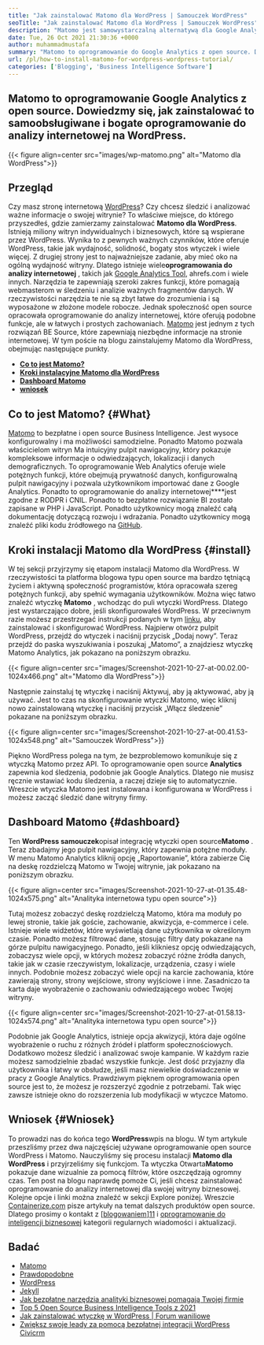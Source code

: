 ```yaml
---
title: "Jak zainstalować Matomo dla WordPress | Samouczek WordPress" 
seoTitle: "Jak zainstalować Matomo dla WordPress | Samouczek WordPress" 
description: "Matomo jest samowystarczalną alternatywą dla Google Analytics. Dowiedzmy się, jak zainstalować to bogate oprogramowanie do analizy internetowej w WordPress." 
date: Tue, 26 Oct 2021 21:30:36 +0000
author: muhammadmustafa
summary: "Matomo to oprogramowanie do Google Analytics z open source. Dowiedzmy się, jak zainstalować to samoobsługiwane i bogate oprogramowanie do analizy internetowej na WordPress." 
url: /pl/how-to-install-matomo-for-wordpress-wordpress-tutorial/
categories: ['Blogging', 'Business Intelligence Software']
---
```


## Matomo to oprogramowanie Google Analytics z open source. Dowiedzmy się, jak zainstalować to samoobsługiwane i bogate oprogramowanie do analizy internetowej na WordPress.

{{< figure align=center src="images/wp-matomo.png" alt="Matomo dla WordPress">}}


## Przegląd
Czy masz stronę internetową [WordPress][1]? Czy chcesz śledzić i analizować ważne informacje o swojej witrynie? To właściwe miejsce, do którego przyszedłeś, gdzie zamierzamy zainstalować **Matomo dla WordPress**. Istnieją miliony witryn indywidualnych i biznesowych, które są wspierane przez WordPress. Wynika to z pewnych ważnych czynników, które oferuje WordPress, takie jak wydajność, solidność, bogaty stos wtyczek i wiele więcej. Z drugiej strony jest to najważniejsze zadanie, aby mieć oko na ogólną wydajność witryny. Dlatego istnieje wiele**oprogramowania do analizy internetowej** , takich jak [Google Analytics Tool][2], ahrefs.com i wiele innych. Narzędzia te zapewniają szeroki zakres funkcji, które pomagają webmasterom w śledzeniu i analizie ważnych fragmentów danych. W rzeczywistości narzędzia te nie są zbyt łatwe do zrozumienia i są wyposażone w złożone modele robocze.
Jednak społeczność open source opracowała oprogramowanie do analizy internetowej, które oferują podobne funkcje, ale w łatwych i prostych zachowaniach. [Matomo][3] jest jednym z tych rozwiązań BE Source, które zapewniają niezbędne informacje na stronie internetowej. W tym poście na blogu zainstalujemy Matomo dla WordPress, obejmując następujące punkty.
* **[Co to jest Matomo?][4]** 
* **[Kroki instalacyjne Matomo dla WordPress][5]** 
* **[Dashboard Matomo][6]** 
* **[wniosek][7]** 

## Co to jest Matomo? {#What}

[Matomo][3] to bezpłatne i open source Business Intelligence. Jest wysoce konfigurowalny i ma możliwości samodzielne. Ponadto Matomo pozwala właścicielom witryn Ma intuicyjny pulpit nawigacyjny, który pokazuje kompleksowe informacje o odwiedzających, lokalizacji i danych demograficznych. To oprogramowanie Web Analytics oferuje wiele potężnych funkcji, które obejmują prywatność danych, konfigurowalną pulpit nawigacyjny i pozwala użytkownikom importować dane z Google Analytics. Ponadto to oprogramowanie do analizy internetowej****jest zgodne z RODPR i CNIL. Ponadto to bezpłatne rozwiązanie BI zostało zapisane w PHP i JavaScript. Ponadto użytkownicy mogą znaleźć całą dokumentację dotyczącą rozwoju i wdrażania. Ponadto użytkownicy mogą znaleźć pliki kodu źródłowego na [GitHub][8].

## Kroki instalacji Matomo dla WordPress {#install}

W tej sekcji przyjrzymy się etapom instalacji Matomo dla WordPress. W rzeczywistości ta platforma blogowa typu open source ma bardzo tętniącą życiem i aktywną społeczność programistów, która opracowała szereg potężnych funkcji, aby spełnić wymagania użytkowników. Można więc łatwo znaleźć wtyczkę **Matomo** , wchodząc do puli wtyczki WordPress. Dlatego jest wystarczająco dobre, jeśli skonfigurowałeś WordPress. W przeciwnym razie możesz przestrzegać instrukcji podanych w tym [linku][1], aby zainstalować i skonfigurować WordPress. Najpierw otwórz pulpit WordPress, przejdź do wtyczek i naciśnij przycisk „Dodaj nowy”.
Teraz przejdź do paska wyszukiwania i poszukaj „Matomo”, a znajdziesz wtyczkę Matomo Analytics, jak pokazano na poniższym obrazku.

{{< figure align=center src="images/Screenshot-2021-10-27-at-00.02.00-1024x466.png" alt="Matomo dla WordPress">}}

Następnie zainstaluj tę wtyczkę i naciśnij Aktywuj, aby ją aktywować, aby ją używać. Jest to czas na skonfigurowanie wtyczki Matomo, więc kliknij nowo zainstalowaną wtyczkę i naciśnij przycisk „Włącz śledzenie” pokazane na poniższym obrazku.

{{< figure align=center src="images/Screenshot-2021-10-27-at-00.41.53-1024x548.png" alt="Samouczek WordPress">}}

Piękno WordPress polega na tym, że bezproblemowo komunikuje się z wtyczką Matomo przez API. To oprogramowanie open source **Analytics** zapewnia kod śledzenia, podobnie jak Google Analytics. Dlatego nie musisz ręcznie wstawiać kodu śledzenia, a raczej dzieje się to automatycznie. Wreszcie wtyczka Matomo jest instalowana i konfigurowana w WordPress i możesz zacząć śledzić dane witryny firmy.

## **Dashboard Matomo** {#dashboard}

Ten **WordPress samouczek**opisał integrację wtyczki open source**Matomo** . Teraz zbadajmy jego pulpit nawigacyjny, który zapewnia potężne moduły. W menu Matomo Analytics kliknij opcję „Raportowanie”, która zabierze Cię na deskę rozdzielczą Matomo w Twojej witrynie, jak pokazano na poniższym obrazku.

{{< figure align=center src="images/Screenshot-2021-10-27-at-01.35.48-1024x575.png" alt="Analityka internetowa typu open source">}}

Tutaj możesz zobaczyć deskę rozdzielczą Matomo, która ma moduły po lewej stronie, takie jak goście, zachowanie, akwizycja, e-commerce i cele. Istnieje wiele widżetów, które wyświetlają dane użytkownika w określonym czasie. Ponadto możesz filtrować dane, stosując filtry daty pokazane na górze pulpitu nawigacyjnego. Ponadto, jeśli klikniesz opcję odwiedzających, zobaczysz wiele opcji, w których możesz zobaczyć różne źródła danych, takie jak w czasie rzeczywistym, lokalizacje, urządzenia, czasy i wiele innych. Podobnie możesz zobaczyć wiele opcji na karcie zachowania, które zawierają strony, strony wejściowe, strony wyjściowe i inne. Zasadniczo ta karta daje wyobrażenie o zachowaniu odwiedzającego wobec Twojej witryny.

{{< figure align=center src="images/Screenshot-2021-10-27-at-01.58.13-1024x574.png" alt="Analityka internetowa typu open source">}}

Podobnie jak Google Analytics, istnieje opcja akwizycji, która daje ogólne wyobrażenie o ruchu z różnych źródeł i platform społecznościowych. Dodatkowo możesz śledzić i analizować swoje kampanie. W każdym razie możesz samodzielnie zbadać wszystkie funkcje. Jest dość przyjazny dla użytkownika i łatwy w obsłudze, jeśli masz niewielkie doświadczenie w pracy z Google Analytics. Prawdziwym pięknem oprogramowania open source jest to, że możesz je rozszerzyć zgodnie z potrzebami. Tak więc zawsze istnieje okno do rozszerzenia lub modyfikacji w wtyczce Matomo.

## Wniosek {#Wniosek}

To prowadzi nas do końca tego **WordPress**wpis na blogu. W tym artykule przeszliśmy przez dwa najczęściej używane oprogramowanie open source WordPress i Matomo. Nauczyliśmy się procesu instalacji **Matomo dla WordPress** i przyjrzeliśmy się funkcjom. Ta wtyczka Otwarta**Matomo** pokazuje dane wizualnie za pomocą filtrów, które oszczędzają ogromny czas. Ten post na blogu naprawdę pomoże Ci, jeśli chcesz zainstalować oprogramowanie do analizy internetowej dla swojej witryny biznesowej. Kolejne opcje i linki można znaleźć w sekcji Explore poniżej.
Wreszcie [Containerize.com][9] pisze artykuły na temat dalszych produktów open source. Dlatego prosimy o kontakt z [[blogowaniem][10]][11] i [oprogramowanie do inteligencji biznesowej][12] kategorii regularnych wiadomości i aktualizacji.

## Badać
  * [Matomo][3]
  * [Prawdopodobne][13]
  * [WordPress][1]
  * [Jekyll][14]
  * [Jak bezpłatne narzędzia analityki biznesowej pomagają Twojej firmie][15]
  * [Top 5 Open Source Business Intelligence Tools z 2021][16]
  * [Jak zainstalować wtyczkę w WordPress | Forum waniliowe][17]
  * [Zwiększ swoje leady za pomocą bezpłatnej integracji WordPress Civicrm][18]



[1]: https://products.containerize.com/blogging/wordpress/
[2]: https://analytics.google.com/analytics/web/
[3]: https://products.containerize.com/business-intelligence/matomo
[4]: #What
[5]: #install
[6]: #dashboard
[7]: #Conclusion
[8]: https://github.com/matomo-org/matomo
[9]: https://www.containerize.com/
[10]: https://products.containerize.com/blogging/
[11]: https://products.containerize.com/healthcare-technologies/
[12]: https://products.containerize.com/business-intelligence/
[13]: https://products.containerize.com/business-intelligence/plausible
[14]: https://products.containerize.com/blogging/jekyll/
[15]: https://blog.containerize.com/2021/03/12/how-free-business-analytics-tools-assist-your-business/
[16]: https://blog.containerize.com/business-intelligence-software/top-5-open-source-business-intelligence-solutions-of-2021/
[17]: https://blog.containerize.com/blogging/how-to-a-install-plugin-in-wordpress-vanilla-forum/
[18]: https://blog.containerize.com/blogging/civicrm-wordpress-integration-wordpress-tutorial/
